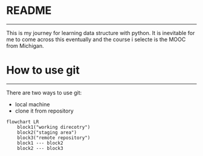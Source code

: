 # README
---
This is my journey for learning data structure with python. It is inevitable for me to come across this eventually and the course i selecte is the MOOC from Michigan.


# How to use git
---
There are two ways to use git:
- local machine
- clone it from repository


```mermaid
flowchart LR
    block1("working direcotry")
    block2("staging area")
    block3("remote repository")
    block1 --- block2
    block2 --- block3
```